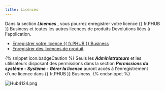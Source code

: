 ```yaml
---
title: Licences
---
```

Dans la section ***Licences*** , vous pourrez enregistrer votre licence {{ fr.PHUB }} Business et toutes les autres licences de produits Devolutions liées à l&apos;application.  

* [Enregistrer votre licence {{ fr.PHUB }} Business](/fr/hub/web-interface/hub-overview/administration/management/licenses/register-hub-business-license/) 
* [Enregistrer des licences de produit](/fr/hub/web-interface/hub-overview/administration/management/licenses/register-product-licenses/) 

{% snippet icon.badgeCaution %} 
Seuls les ***Administrateurs*** et les utilisateurs disposant des permissions dans la section ***Permissions du système - Système - Gérer la licence*** auront accès à l&apos;enregistrement d&apos;une licence dans {{ fr.PHUB }} Business. 
{% endsnippet %}
 
![Hub4124.png](/img/fr/hub/Hub4124.png) 
